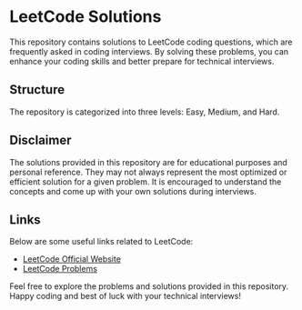 # LeetCode Solutions

This repository contains solutions to LeetCode coding questions, which are frequently asked in coding interviews. By solving these problems, you can enhance your coding skills and better prepare for technical interviews.

## Structure

The repository is categorized into three levels: Easy, Medium, and Hard.

## Disclaimer

The solutions provided in this repository are for educational purposes and personal reference. They may not always represent the most optimized or efficient solution for a given problem. It is encouraged to understand the concepts and come up with your own solutions during interviews.

## Links

Below are some useful links related to LeetCode:

- [LeetCode Official Website](https://leetcode.com/)
- [LeetCode Problems](https://leetcode.com/problemset/all/)

Feel free to explore the problems and solutions provided in this repository. Happy coding and best of luck with your technical interviews!

